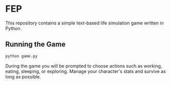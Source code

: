 # FEP

This repository contains a simple text-based life simulation game written in Python.

## Running the Game

```bash
python game.py
```

During the game you will be prompted to choose actions such as working, eating, sleeping, or exploring. Manage your character's stats and survive as long as possible.
